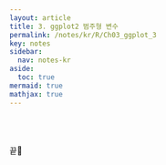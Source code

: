 ```yaml
---
layout: article
title: 3. ggplot2 범주형 변수
permalink: /notes/kr/R/Ch03_ggplot_3
key: notes
sidebar:
  nav: notes-kr
aside:
  toc: true
mermaid: true
mathjax: true
---
```






<br><br><br>
끝🙂
<br><br><br>